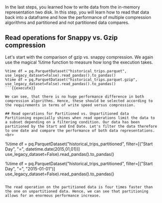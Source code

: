 In the last steps, you learned how to write data from the in-memory representation two disk. In this step, you will learn how to read that data back into a dataframe and how the performance of multiple compression algorithms and partitioned and not partitioned data compares.

## Read operations for Snappy vs. Gzip compression
Let's start with the comparison of gzip vs. snappy compression. We again use the magical %time function to measure how long the execution takes.

```
%time df = pq.ParquetDataset("historical_trips.parquet", use_legacy_dataset=False).read_pandas().to_pandas()
%time df = pq.ParquetDataset("historical_trips.parquet.gzip", use_legacy_dataset=False).read_pandas().to_pandas()
```{{execute}}

We can see, that there is no huge performance difference in both compression algorithms. Hence, these should be selected according to the requirements in terms of write speed versus compression.

## Read operations for Partitioned vs. Unpartitioned data
Partitioning especially shines when read operations limit the data to a subset depending on a filtering condition. Our data has been partitioned by the Start and End Date. Let's filter the data therefore to one date and compare the performance of both data representations.<br>

```
%time df = pq.ParquetDataset("historical_trips_partitioned", filter=[("Start Day", "=", datetime.date(2015,01,01))] use_legacy_dataset=False).read_pandas().to_pandas()

%time df = pq.ParquetDataset("historical_trips_partitioned", filter=[("Start Day", "=", "2015-01-01")] use_legacy_dataset=False).read_pandas().to_pandas()
```{{execute}}

The read operation on the partitioned data is four times faster than the one on unpartitioned data. Hence, we can see that partitioning allows for an enormous performance increase.